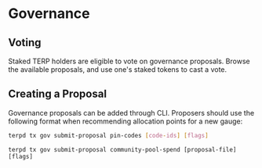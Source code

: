 # Governance

## Voting

Staked TERP holders are eligible to vote on governance proposals. Browse the available proposals, and use one's staked tokens to cast a vote.



## Creating a Proposal

Governance proposals can be added through CLI.
Proposers should use the following format when recommending allocation points for a new gauge:

```bash
terpd tx gov submit-proposal pin-codes [code-ids] [flags] 
```


```
terpd tx gov submit-proposal community-pool-spend [proposal-file] [flags]
```
